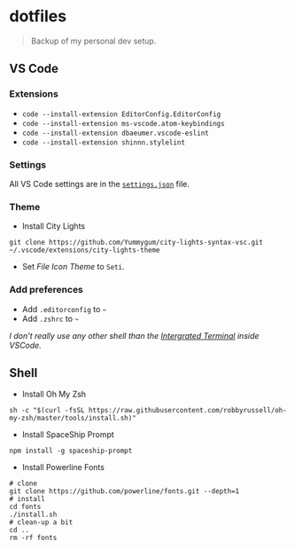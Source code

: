 # dotfiles
> Backup of my personal dev setup.

## VS Code

### Extensions
* `code --install-extension EditorConfig.EditorConfig`
* `code --install-extension ms-vscode.atom-keybindings`
* `code --install-extension dbaeumer.vscode-eslint`
* `code --install-extension shinnn.stylelint`

### Settings
All VS Code settings are in the [`settings.json`](/settings.json) file.

### Theme
* Install City Lights
```
git clone https://github.com/Yummygum/city-lights-syntax-vsc.git ~/.vscode/extensions/city-lights-theme
```
* Set *File Icon Theme* to `Seti`.

### Add preferences
* Add `.editorconfig` to `~`
* Add `.zshrc` to `~`

*I don't really use any other shell than the [Intergrated Terminal](https://code.visualstudio.com/docs/editor/integrated-terminal) inside VSCode.*

## Shell
* Install Oh My Zsh
```
sh -c "$(curl -fsSL https://raw.githubusercontent.com/robbyrussell/oh-my-zsh/master/tools/install.sh)"
```
* Install SpaceShip Prompt
```
npm install -g spaceship-prompt
```
* Install Powerline Fonts
```
# clone
git clone https://github.com/powerline/fonts.git --depth=1
# install
cd fonts
./install.sh
# clean-up a bit
cd ..
rm -rf fonts
```
